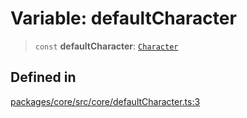 # Variable: defaultCharacter

> `const` **defaultCharacter**: [`Character`](../type-aliases/Character.md)

## Defined in

[packages/core/src/core/defaultCharacter.ts:3](https://github.com/ai16z/eliza/blob/main/packages/core/src/core/defaultCharacter.ts#L3)
